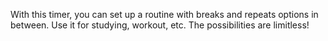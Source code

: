 With this timer, you can set up a routine with breaks and repeats options in between. Use it for studying, workout, etc. The possibilities are limitless!
